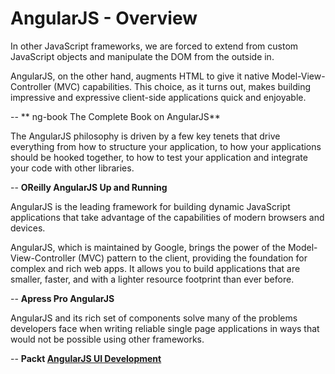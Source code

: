 # AngularJS - Overview

In other JavaScript frameworks, we are forced to extend from custom JavaScript objects and manipulate the DOM from the outside in.

AngularJS, on the other hand, augments HTML to give it native Model-View-Controller (MVC) capabilities. This choice, as it turns
out, makes building impressive and expressive client-side applications quick and enjoyable.

-- ** ng-book The Complete Book on AngularJS**

The AngularJS philosophy is driven by a few key tenets that drive everything from how to structure your application, to how
your applications should be hooked together, to how to test your application and integrate your code with other libraries.

-- **OReilly AngularJS Up and Running**

AngularJS is the leading framework for building dynamic JavaScript applications that take advantage of the capabilities of
modern browsers and devices.

AngularJS, which is maintained by Google, brings the power of the Model-View-Controller (MVC) pattern to the client,
providing the foundation for complex and rich web apps. It allows you to build applications that are smaller, faster,
and with a lighter resource footprint than ever before.

-- **Apress Pro AngularJS**

AngularJS and its rich set of components solve many of the problems developers face when writing reliable single page
applications in ways that would not be possible using other frameworks.

-- **Packt [AngularJS UI Development](https://www.packtpub.com/web-development/angularjs-ui-development)**

